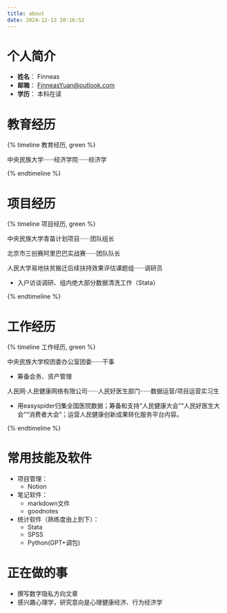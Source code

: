 ```yaml
---
title: about
date: 2024-12-13 20:16:52
---
```


# 个人简介
- **姓名**： Finneas
- **邮箱**： FinneasYuan@outlook.com
- **学历**： 本科在读

# 教育经历
{% timeline 教育经历, green %}

<!-- timeline 2021.9-2025.6 -->

中央民族大学······经济学院······经济学

<!-- endtimeline -->


{% endtimeline %}

# 项目经历
{% timeline 项目经历, green %}

<!-- timeline 2021.10-2021.12 -->

中央民族大学青苗计划项目······团队组长

<!-- endtimeline -->
<!-- timeline 2023.4-2023.10 -->

北京市三创赛阿里巴巴实战赛······团队队长

<!-- endtimeline -->
<!-- timeline 2023.8-2023.10 -->

人民大学易地扶贫搬迁后续扶持效果评估课题组······调研员
- 入户访谈调研、组内绝大部分数据清洗工作（Stata）

<!-- endtimeline -->


{% endtimeline %}

# 工作经历
{% timeline 工作经历, green %}

<!-- timeline 2021.10-2023.9 -->
中央民族大学校团委办公室团委······干事
- 筹备会务、资产管理
<!-- endtimeline -->
<!-- timeline 2024.10-2025.1 -->
人民网·人民健康网络有限公司······人民好医生部门······数据运营/项目运营实习生
- 用easyspider归集全国医院数据；筹备和支持“人民健康大会”“人民好医生大会”“消费者大会”；运营人民健康创新成果转化服务平台内容。
<!-- endtimeline -->

{% endtimeline %}

# 常用技能及软件
- 项目管理：
    - Notion
- 笔记软件：
    - markdown文件
    - goodnotes
- 统计软件（熟练度由上到下）：
    - Stata
    - SPSS
    - Python(GPT+调包)

# 正在做的事
- 撰写数字隐私方向文章
- 感兴趣心理学，研究意向是心理健康经济、行为经济学